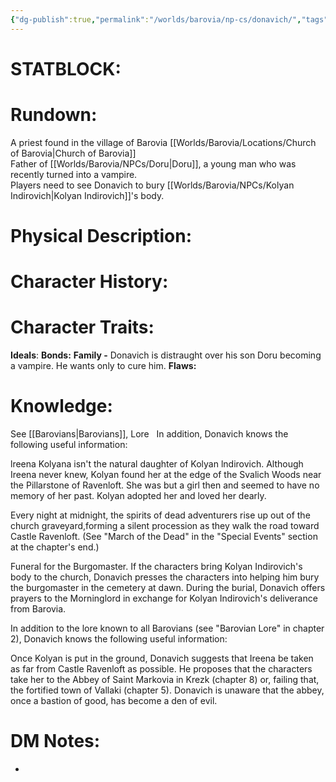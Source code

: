 ```yaml
---
{"dg-publish":true,"permalink":"/worlds/barovia/np-cs/donavich/","tags":["Barovia"]}
---
```


# **STATBLOCK:**

# **Rundown:**

A priest found in the village of Barovia [[Worlds/Barovia/Locations/Church of Barovia\|Church of Barovia]]  
Father of [[Worlds/Barovia/NPCs/Doru\|Doru]], a young man who was recently turned into a vampire.  
Players need to see Donavich to bury [[Worlds/Barovia/NPCs/Kolyan Indirovich\|Kolyan Indirovich]]'s body.
# **Physical Description:**


# **Character History:**


# **Character Traits:** 

**Ideals**:
**Bonds:** **Family -** Donavich is distraught over his son Doru becoming a vampire. He wants only to cure him.
**Flaws:** 
 

# **Knowledge:**

See [[Barovians\|Barovians]], Lore
 
In addition, Donavich knows the following useful information:

lreena Kolyana isn't the natural daughter of Kolyan lndirovich. Although Ireena never knew, Kolyan found her at the edge of the Svalich Woods near the Pillarstone of Ravenloft. She was but a girl then and seemed to have no memory of her past. Kolyan adopted her and loved her dearly.

Every night at midnight, the spirits of dead adventurers rise up out of the church graveyard,forming a silent procession as they walk the road toward Castle Ravenloft. (See "March of the Dead" in the "Special Events" section at the chapter's end.) 

Funeral for the Burgomaster. If the characters bring Kolyan Indirovich's body to the church, Donavich presses the characters into helping him bury the burgomaster in the cemetery at dawn. During the burial, Donavich offers prayers to the Morninglord in exchange for Kolyan Indirovich's deliverance from Barovia.

In addition to the lore known to all Barovians (see "Barovian Lore" in chapter 2), Donavich knows the following useful information:

Once Kolyan is put in the ground, Donavich suggests that Ireena be taken as far from Castle Ravenloft as possible. He proposes that the characters take her to the Abbey of Saint Markovia in Krezk (chapter 8) or, failing that, the fortified town of Vallaki (chapter 5). Donavich is unaware that the abbey, once a bastion of good, has become a den of evil.

# **DM Notes:**

-  